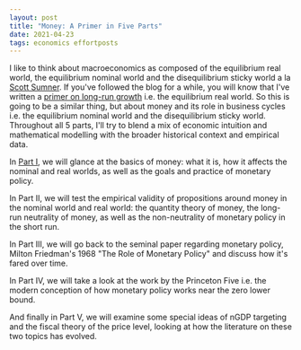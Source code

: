 ```yaml
---
layout: post
title: "Money: A Primer in Five Parts"
date: 2021-04-23
tags: economics effortposts
---
```


I like to think about macroeconomics as composed of the equilibrium real world, the equilibrium nominal world and the disequilibrium sticky world a la [Scott Sumner](https://www.themoneyillusion.com/my-vision-of-macro/). If you've followed the blog for a while, you will know that I've written a [primer on long-run growth](https://tmychow.com/blog/2020/07/02/growth-a-primer-in-three-parts) i.e. the equilibrium real world. So this is going to be a similar thing, but about money and its role in business cycles i.e. the equilibrium nominal world and the disequilibrium sticky world. Throughout all 5 parts, I'll try to blend a mix of economic intuition and mathematical modelling with the broader historical context and empirical data.

In [Part I](https://tmychow.com/blog/2021/04/23/a-primer-on-money-part-I), we will glance at the basics of money: what it is, how it affects the nominal and real worlds, as well as the goals and practice of monetary policy.

In Part II, we will test the empirical validity of propositions around money in the nominal world and real world: the quantity theory of money, the long-run neutrality of money, as well as the non-neutrality of monetary policy in the short run.

In Part III, we will go back to the seminal paper regarding monetary policy, Milton Friedman's 1968 "The Role of Monetary Policy" and discuss how it's fared over time.

In Part IV, we will take a look at the work by the Princeton Five i.e. the modern conception of how monetary policy works near the zero lower bound.

And finally in Part V, we will examine some special ideas of nGDP targeting and the fiscal theory of the price level, looking at how the literature on these two topics has evolved.
